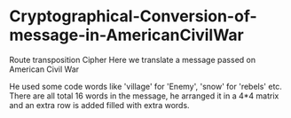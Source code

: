 # Cryptographical-Conversion-of-message-in-AmericanCivilWar

Route transposition Cipher
Here we translate a message passed on American Civil War

He used some code words like 'village' for 'Enemy', 'snow' for 'rebels' etc. 
There are all total 16 words in the message, he arranged it in a 4*4 matrix and an extra row is added filled with extra words. 
